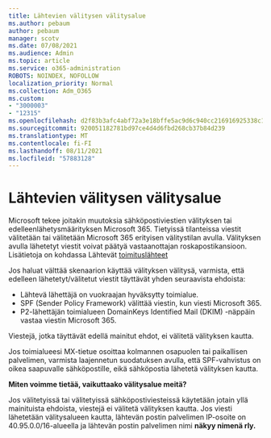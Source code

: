 ```yaml
---
title: Lähtevien välitysen välitysalue
ms.author: pebaum
author: pebaum
manager: scotv
ms.date: 07/08/2021
ms.audience: Admin
ms.topic: article
ms.service: o365-administration
ROBOTS: NOINDEX, NOFOLLOW
localization_priority: Normal
ms.collection: Adm_O365
ms.custom:
- "3000003"
- "12315"
ms.openlocfilehash: d2f83b3afc4abf72a3e18bffe5ac9d6c940cc216916925338c18f0fb8a39948a
ms.sourcegitcommit: 920051182781bd97ce4d4d6fbd268cb37b84d239
ms.translationtype: MT
ms.contentlocale: fi-FI
ms.lasthandoff: 08/11/2021
ms.locfileid: "57883128"
---
```

# <a name="outbound-relay-pool"></a>Lähtevien välitysen välitysalue

Microsoft tekee joitakin muutoksia sähköpostiviestien välityksen tai edelleenlähetysmäärityksen Microsoft 365. Tietyissä tilanteissa viestit välitetään tai välitetään Microsoft 365 erityisen välitystilan avulla. Välityksen avulla lähetetyt viestit voivat päätyä vastaanottajan roskapostikansioon. Lisätietoja on kohdassa Lähtevät [toimituslähteet](https://docs.microsoft.com/microsoft-365/security/office-365-security/high-risk-delivery-pool-for-outbound-messages#relay-pool)

Jos haluat välttää skenaarion käyttää välityksen välitysä, varmista, että edelleen lähetetyt/välitetut viestit täyttävät yhden seuraavista ehdoista:

- Lähtevä lähettäjä on vuokraajan hyväksytty toimialue.
- SPF (Sender Policy Framework) välittää viestin, kun viesti Microsoft 365.
- P2-lähettäjän toimialueen DomainKeys Identified Mail (DKIM) -näppäin vastaa viestin Microsoft 365.
 
Viestejä, jotka täyttävät edellä mainitut ehdot, ei välitetä välityksen kautta.

Jos toimialueesi MX-tietue osoittaa kolmannen osapuolen tai paikallisen palvelimen, varmista laajennetun suodatuksen avulla, että SPF-vahvistus on oikea saapuvalle sähköpostille, eikä sähköpostia lähetetä välityksen kautta.

**Miten voimme tietää, vaikuttaako välitysalue meitä?**

Jos välitetyissä tai välitetyissä sähköpostiviesteissä käytetään jotain yllä mainituista ehdoista, viestejä ei välitetä välityksen kautta. Jos viesti lähetetään välitysalueen kautta, lähtevän postin palvelimen IP-osoite on 40.95.0.0/16-alueella ja lähtevän postin palvelimen nimi **näkyy nimenä rly.**

